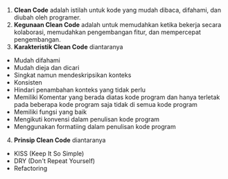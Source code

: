1. **Clean Code** adalah istilah untuk kode yang mudah dibaca, difahami,  dan diubah oleh programer.
2. **Kegunaan Clean Code** adalah untuk memudahkan ketika bekerja secara kolaborasi, memudahkan pengembangan fitur, dan mempercepat pengembangan.
3. **Karakteristik Clean Code** diantaranya 
- Mudah difahami
- Mudah dieja dan dicari
- Singkat namun mendeskripsikan konteks
- Konsisten
- Hindari penambahan konteks yang tidak perlu
- Memiliki Komentar yang berada diatas kode program  dan hanya terletak pada beberapa kode program  saja tidak di semua kode program
- Memiliki fungsi yang baik
- Mengikuti konvensi dalam penulisan kode program
- Menggunakan formatiing dalam penulisan kode program

4. **Prinsip Clean Code** diantaranya 
- KISS (Keep It So Simple)
- DRY (Don't Repeat Yourself)
- Refactoring
